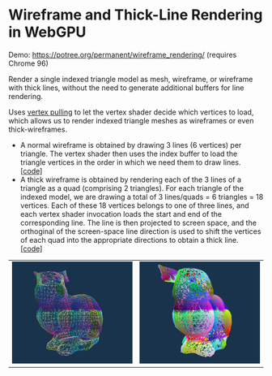 
# Wireframe and Thick-Line Rendering in WebGPU

Demo: https://potree.org/permanent/wireframe_rendering/ (requires Chrome 96)

Render a single indexed triangle model as mesh, wireframe, or wireframe with thick lines, 
without the need to generate additional buffers for line rendering.

Uses <a href="https://xeolabs.com/pdfs/OpenGLInsights.pdf">vertex pulling</a> to let the vertex shader 
decide which vertices to load, which allows us to render indexed triangle meshes as wireframes or even thick-wireframes.

<ul>
	<li>A normal wireframe is obtained by drawing 3 lines (6 vertices) per triangle. 
		The vertex shader then uses the index buffer to load the triangle vertices in the order in which we need them to draw lines.
		<br>
		<a href="https://github.com/m-schuetz/webgpu_wireframe_thicklines/blob/master/renderWireframe.js">[code]</a>
	</li>
	<li>
		A thick wireframe is obtained by rendering each of the 3 lines of a triangle as a quad (comprising 2 triangles).
		For each triangle of the indexed model, we are drawing a total of 3 lines/quads = 6 triangles = 18 vertices.
		Each of these 18 vertices belongs to one of three lines, 
		and each vertex shader invocation loads the start and end of the corresponding line. The line is then projected to 
		screen space, and the orthoginal of the screen-space line direction is used to shift the vertices of each quad into the appropriate directions 
		to obtain a thick line.
		<br>
		<a href="https://github.com/m-schuetz/webgpu_wireframe_thicklines/blob/master/renderWireframeThick.js">[code]</a>
	</li>
</ul>


<table>
	<tr>
	<td><img src="screenshot_0.jpg"></td>
	<td><img src="screenshot_1.jpg"></td>
	</tr>
</table>

